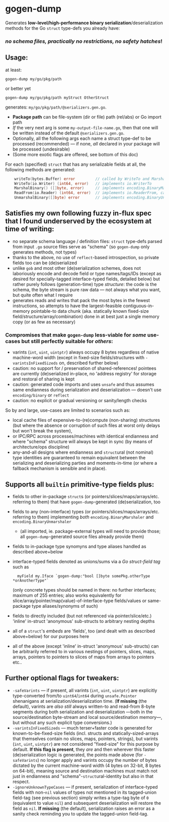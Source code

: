 # gogen-dump

Generates **low-level/high-performance binary serialization**/deserialization methods for the Go `struct` type-defs you already have:

### *no schema files, practically no restrictions, no safety hatches*!

## Usage:

at least:

    gogen-dump my/go/pkg/path

or better yet

    gogen-dump my/go/pkg/path myStruct OtherStruct

generates: `my/go/pkg/path/@serializers.gen.go`.

- **Package path** can be file-system (dir or file) path (rel/abs) or Go import path
- *If* the very next arg is some `my-output-file-name.go`, then that one will be written instead of the default `@serializers.gen.go`.
- Optionally, all the following args each name a struct type-def to be processed (recommended) — if none, *all* declared in your package will be processed (undesirable)
- (Some more exotic flags are offered, see bottom of this doc)

For each (specified) `struct` that has any serializable fields at all, the following methods are generated:

```go
	writeTo(bytes.Buffer) error         // called by WriteTo and MarshalBinary:
	WriteTo(io.Writer) (int64, error)   // implements io.WriterTo
	MarshalBinary() ([]byte, error)     // implements encoding.BinaryMarshaler
	ReadFrom(io.Reader) (int64, error)  // implements io.ReaderFrom, calls:
	UnmarshalBinary([]byte) error       // implements encoding.BinaryUnmarshaler
```

## Satisfies my own following fuzzy in-flux spec that I found underserved by the ecosystem at time of writing:

- no separate schema language / definition files: `struct` type-defs parsed from input `.go` source files serve as "schema" (so `gogen-dump` only generates methods, not types)
- thanks to the above, no use of `reflect`-based introspection, so private fields too can be (de)serialized
- unlike `gob` and most other (de)serialization schemes, does not laboriously encode and decode field or type names/tags/IDs (except as desired for specially-tagged interface-typed fields, detailed below) but rather purely follows (generation-time) type *structure*: the code is the schema, the byte stream is pure raw data — not always what you want, but quite often what I require
- generates reads and writes that pack the most bytes in the fewest instructions, so attempts to have the largest-feasible contiguous-in-memory pointable-to data chunk (aka. statically known fixed-size field/structure/array/combination) done in at best just a single memory copy (or as few as necessary)

### Compromises that make `gogen-dump` less-viable for *some* use-cases but still perfectly suitable for *others*:

- varints (`int`, `uint`, `uintptr`) always occupy 8 bytes regardless of native machine-word width (except in fixed-size fields/structures with `-varintsInFixedSizeds` on, described further below)
- caution: no support for / preservation of shared-references! pointees are currently (de)serialized in-place, no 'address registry' for storage and restoral of sharing is kept
- caution: generated code imports and uses `unsafe` and thus assumes same endianness during serialization and deserialization — doesn't use `encoding/binary` or `reflect`
- caution: no explicit or gradual versioning or sanity/length checks

So by and large, use-cases are limited to scenarios such as:
- local cache files of expensive-to-(re)compute (non-sharing) structures (but where the absence or corruption of such files at worst only delays but won't break the system),
- or IPC/RPC across processes/machines with identical endianness and where "schema" structure will always be kept in sync (by means of architecture/ops discipline)
- any-and-all designs where endianness and `struct`ural (not nominal) type identities are guaranteed to remain equivalent between the serializing and deserializing parties and moments-in-time (or where a fallback mechanism is sensible and in place).

## Supports all `builtin` primitive-type fields plus:

- fields to other in-package `struct`s (or pointers/slices/maps/arrays/etc. referring to them) that have `gogen-dump`-generated (de)serialization, too
- fields to any (non-interface) types (or pointers/slices/maps/arrays/etc. referring to them) implementing *both* `encoding.BinaryMarshaler` and `encoding.BinaryUnmarshaler`
  - (all imported, ie. package-external types will need to provide those; all `gogen-dump`-generated source files already provide them)
- fields to in-package type synomyns and type aliases handled as described above+below
- interface-typed fields denoted as unions/sums via a *Go struct-field tag* such as

        myField my.Iface `gogen-dump:"bool []byte somePkg.otherType *orAnotherType"`

    (only concrete types should be named in there: no further interfaces; maximum of 255 entries; also works equivalently for slice/array/pointer/map(value)-of-interface-type fields/values or same-package type aliases/synonyms of such)
- fields to directly included (but not referenced via pointer/slice/etc.) 'inline' in-struct 'anonymous' sub-structs to arbitrary nesting depths
- all of a `struct`'s *embeds* are 'fields', too (and dealt with as described above+below) for our purposes here
- all of the above (except 'inline' in-struct 'anonymous' sub-structs) can be arbitrarily referred to in various nestings of pointers, slices, maps, arrays, pointers to pointers to slices of maps from arrays to pointers etc..

## Further optional flags for tweakers:

- `-safeVarints` — if present, all varints (`int`, `uint`, `uintptr`) are explicitly type-converted from/to `uint64`/`int64` during `unsafe.Pointer` shenanigans at serialization/deserialization time. (**If missing** (the default), varints are *also still* always written-to and read-from 8-byte segments during both serialization and deserialization —both in the source/destination byte-stream and local source/destination memory—, but without any such explicit type conversions.)
- `-varintsInFixedSizeds` — much terser+faster code is generated for known-to-be-fixed-size fields (incl. structs and statically-sized-arrays that themselves contain no slices, maps, pointers, strings), but varints (`int`, `uint`, `uintptr`) are not considered "fixed-size" for this purpose by default. **If this flag is present**, they *are* and then wherever this faster (de)serialization logic is generated, the points made above (for `-safeVarints`) no longer apply and varints occupy the number of bytes dictated by the current machine-word width (4 bytes on 32-bit, 8 bytes on 64-bit), meaning source and destination machines must match not just in endianness and "schema"-`struct`ural-identity but also in that respect.
- `-ignoreUnknownTypeCases` — if present, serialization of interface-typed fields with non-`nil` values of types not mentioned in its tagged-union field-tag (see previous section) simply writes a type-tag byte of `0` (equivalent to value `nil`) and subsequent deserialization will restore the field as `nil`. **If missing** (the default), serialization raises an error as a sanity check reminding you to update the tagged-union field-tag.
